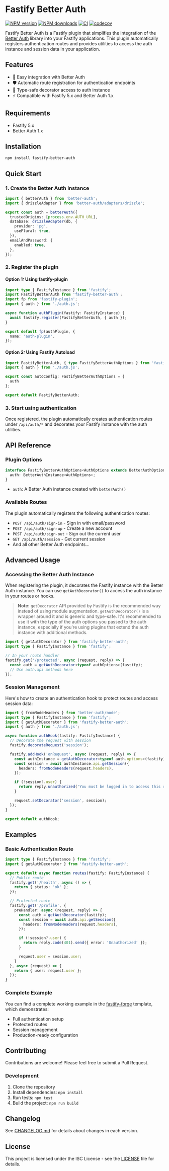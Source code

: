 # Fastify Better Auth

[![NPM version](https://img.shields.io/npm/v/fastify-better-auth.svg?style=flat)](https://www.npmjs.com/package/fastify-better-auth)
[![NPM downloads](https://img.shields.io/npm/dm/fastify-better-auth.svg?style=flat)](https://www.npmjs.com/package/fastify-better-auth)
[![CI](https://github.com/flaviodelgrosso/fastify-better-auth/actions/workflows/ci.yml/badge.svg?branch=master)](https://github.com/flaviodelgrosso/fastify-better-auth/actions/workflows/ci.yml)
[![codecov](https://codecov.io/gh/flaviodelgrosso/fastify-better-auth/graph/badge.svg?token=XF947FKO29)](https://codecov.io/gh/flaviodelgrosso/fastify-better-auth)

Fastify Better Auth is a Fastify plugin that simplifies the integration of the [Better Auth](https://www.better-auth.com) library into your Fastify applications. This plugin automatically registers authentication routes and provides utilities to access the auth instance and session data in your application.

## Features

- 🚀 Easy integration with Better Auth
- 🛡️ Automatic route registration for authentication endpoints
- 🔧 Type-safe decorator access to auth instance
- ⚡ Compatible with Fastify 5.x and Better Auth 1.x

## Requirements

- Fastify 5.x
- Better Auth 1.x

## Installation

```bash
npm install fastify-better-auth
```

## Quick Start

### 1. Create the Better Auth instance

```typescript
import { betterAuth } from 'better-auth';
import { drizzleAdapter } from 'better-auth/adapters/drizzle';

export const auth = betterAuth({
  trustedOrigins: [process.env.AUTH_URL],
  database: drizzleAdapter(db, {
    provider: 'pg',
    usePlural: true,
  }),
  emailAndPassword: {
    enabled: true,
  },
});
```

### 2. Register the plugin

#### Option 1: Using fastify-plugin

```typescript
import type { FastifyInstance } from 'fastify';
import FastifyBetterAuth from 'fastify-better-auth';
import fp from 'fastify-plugin';
import { auth } from './auth.js';

async function authPlugin(fastify: FastifyInstance) {
  await fastify.register(FastifyBetterAuth, { auth });
}

export default fp(authPlugin, {
  name: 'auth-plugin',
});
```

#### Option 2: Using Fastify Autoload

```typescript
import FastifyBetterAuth, { type FastifyBetterAuthOptions } from 'fastify-better-auth';
import { auth } from './auth.js';

export const autoConfig: FastifyBetterAuthOptions = {
  auth
};

export default FastifyBetterAuth;
```

### 3. Start using authentication

Once registered, the plugin automatically creates authentication routes under `/api/auth/*` and decorates your Fastify instance with the auth utilities.

## API Reference

### Plugin Options

```typescript
interface FastifyBetterAuthOptions<AuthOptions extends BetterAuthOptions = BetterAuthOptions> {
  auth: BetterAuthInstance<AuthOptions>;
}
```

- `auth`: A Better Auth instance created with `betterAuth()`

### Available Routes

The plugin automatically registers the following authentication routes:

- `POST /api/auth/sign-in` - Sign in with email/password
- `POST /api/auth/sign-up` - Create a new account
- `POST /api/auth/sign-out` - Sign out the current user
- `GET /api/auth/session` - Get current session
- And all other Better Auth endpoints...

## Advanced Usage

### Accessing the Better Auth Instance

When registering the plugin, it decorates the Fastify instance with the Better Auth instance. You can use `getAuthDecorator()` to access the auth instance in your routes or hooks.

> **Note:** `getDecorator` API provided by Fastify is the recommended way instead of using module augmentation. `getAuthDecorator()` is a wrapper around it and is generic and type-safe. It's recommended to use it with the type of the auth options you passed to the auth instance, especially if you're using plugins that extend the auth instance with additional methods.

```typescript
import { getAuthDecorator } from 'fastify-better-auth';
import type { FastifyInstance } from 'fastify';

// In your route handler
fastify.get('/protected', async (request, reply) => {
  const auth = getAuthDecorator<typeof authOptions>(fastify);
  // Use auth.api methods here
});
```

### Session Management

Here's how to create an authentication hook to protect routes and access session data:

```typescript
import { fromNodeHeaders } from 'better-auth/node';
import type { FastifyInstance } from 'fastify';
import { getAuthDecorator } from 'fastify-better-auth';
import { auth } from './auth.js';

async function authHook(fastify: FastifyInstance) {
  // Decorate the request with session
  fastify.decorateRequest('session');

  fastify.addHook('onRequest', async (request, reply) => {
    const authInstance = getAuthDecorator<typeof auth.options>(fastify);
    const session = await authInstance.api.getSession({
      headers: fromNodeHeaders(request.headers),
    });

    if (!session?.user) {
      return reply.unauthorized('You must be logged in to access this resource.');
    }

    request.setDecorator('session', session);
  });
}

export default authHook;
```

## Examples

### Basic Authentication Route

```typescript
import type { FastifyInstance } from 'fastify';
import { getAuthDecorator } from 'fastify-better-auth';

export default async function routes(fastify: FastifyInstance) {
  // Public route
  fastify.get('/health', async () => {
    return { status: 'ok' };
  });

  // Protected route
  fastify.get('/profile', {
    preHandler: async (request, reply) => {
      const auth = getAuthDecorator(fastify);
      const session = await auth.api.getSession({
        headers: fromNodeHeaders(request.headers),
      });

      if (!session?.user) {
        return reply.code(401).send({ error: 'Unauthorized' });
      }

      request.user = session.user;
    }
  }, async (request) => {
    return { user: request.user };
  });
}
```

### Complete Example

You can find a complete working example in the [fastify-forge](https://github.com/flaviodelgrosso/fastify-forge) template, which demonstrates:

- Full authentication setup
- Protected routes
- Session management
- Production-ready configuration

## Contributing

Contributions are welcome! Please feel free to submit a Pull Request.

### Development

1. Clone the repository
2. Install dependencies: `npm install`
3. Run tests: `npm test`
4. Build the project: `npm run build`

## Changelog

See [CHANGELOG.md](CHANGELOG.md) for details about changes in each version.

## License

This project is licensed under the ISC License - see the [LICENSE](LICENSE) file for details.
